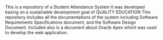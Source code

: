 This is a repository of a Student Attendance System
It was developed basing on a sustainable development goal of QUALITY EDUCATION
This repository includes all the documentations of the system including Software Requirements Specifications document,
 and the Software Design Document. Included also is a document about Oracle Apex which was used to develop the web application.
